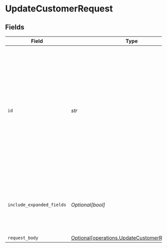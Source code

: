 # UpdateCustomerRequest


## Fields

| Field                                                                                                                                                                                                         | Type                                                                                                                                                                                                          | Required                                                                                                                                                                                                      | Description                                                                                                                                                                                                   |
| ------------------------------------------------------------------------------------------------------------------------------------------------------------------------------------------------------------- | ------------------------------------------------------------------------------------------------------------------------------------------------------------------------------------------------------------- | ------------------------------------------------------------------------------------------------------------------------------------------------------------------------------------------------------------- | ------------------------------------------------------------------------------------------------------------------------------------------------------------------------------------------------------------- |
| `id`                                                                                                                                                                                                          | *str*                                                                                                                                                                                                         | :heavy_check_mark:                                                                                                                                                                                            | The unique ID of the customer. You may use either the customer's `id` on Dub (obtained via `/customers` endpoint) or their `externalId` (unique ID within your system, prefixed with `ext_`, e.g. `ext_123`). |
| `include_expanded_fields`                                                                                                                                                                                     | *Optional[bool]*                                                                                                                                                                                              | :heavy_minus_sign:                                                                                                                                                                                            | Whether to include expanded fields on the customer (`link`, `partner`, `discount`).                                                                                                                           |
| `request_body`                                                                                                                                                                                                | [Optional[operations.UpdateCustomerRequestBody]](../../models/operations/updatecustomerrequestbody.md)                                                                                                        | :heavy_minus_sign:                                                                                                                                                                                            | N/A                                                                                                                                                                                                           |